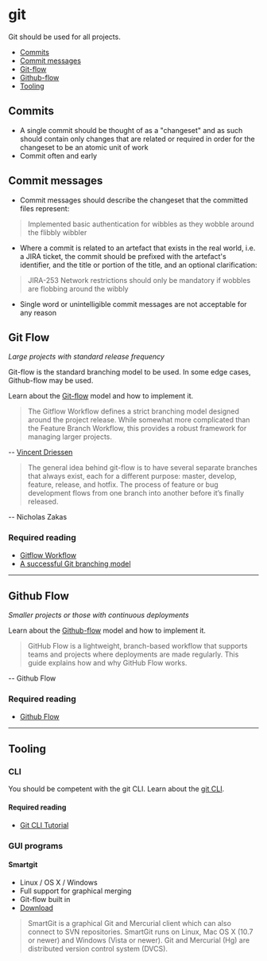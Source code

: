 # git

Git should be used for all projects.

 - [Commits](#commits)
 - [Commit messages](#commit-messages)
 - [Git-flow](#git-flow)
 - [Github-flow](#github-flow)
 - [Tooling](#tooling)

## Commits

 - A single commit should be thought of as a "changeset" and as such should contain only changes that are related or required in order for the changeset to be an atomic unit of work
 - Commit often and early

## Commit messages

 - Commit messages should describe the changeset that the committed files represent:
  > Implemented basic authentication for wibbles as they wobble around the flibbly wibbler

 - Where a commit is related to an artefact that exists in the real world, i.e. a JIRA ticket, the commit should be prefixed with the artefact's identifier, and the title or portion of the title, and an optional clarification:
 
  > JIRA-253 Network restrictions should only be mandatory if wobbles are flobbing around the wibbly
 - Single word or unintelligible commit messages are not acceptable for any reason

## Git Flow

*Large projects with standard release frequency*

Git-flow is the standard branching model to be used. In some edge cases, Github-flow may be used.

Learn about the [Git-flow][gitflow-workflow] model and how to implement it. 

> The Gitflow Workflow defines a strict branching model designed around the project release. While somewhat more complicated than the Feature Branch Workflow, this provides a robust framework for managing larger projects.

 -- [Vincent Driessen][gitflow-workflow]

> The general idea behind git-flow is to have several separate branches that always exist, each for a different purpose: master, develop, feature, release, and hotfix.
The process of feature or bug development flows from one branch into another before it’s finally released.

 -- Nicholas Zakas

### Required reading

 - [Gitflow Workflow][gitflow-workflow]
 - [A successful Git branching model][git-flow-successful-branching-model]

---

[gitflow-workflow]: https://www.atlassian.com/git/tutorials/comparing-workflows/gitflow-workflow
[gitflow-general]: http://www.nczonline.net/blog/2013/05/21/github-workflows-inside-of-a-company/
[git-flow-successful-branching-model]: http://nvie.com/posts/a-successful-git-branching-model/

## Github Flow

*Smaller projects or those with continuous deployments*

Learn about the [Github-flow][github-flow] model and how to implement it.

> GitHub Flow is a lightweight, branch-based workflow that supports teams and projects where deployments are made regularly. This guide explains how and why GitHub Flow works.

 -- Github Flow

### Required reading

 - [Github Flow][github-flow]

[github-flow]: https://guides.github.com/introduction/flow/ 

---

## Tooling

### CLI

You should be competent with the git CLI. Learn about the [git CLI][git-cli].

#### Required reading

 - [Git CLI Tutorial][git-cli]

[git-cli]: http://git-scm.com/docs/gittutorial

### GUI programs

#### Smartgit

 - Linux / OS X / Windows
 - Full support for graphical merging
 - Git-flow built in
 - [Download][smartgit]

> SmartGit is a graphical Git and Mercurial client which can also connect to SVN repositories. SmartGit runs on Linux, Mac OS X (10.7 or newer) and Windows (Vista or newer). Git and Mercurial (Hg) are distributed version control system (DVCS).

[smartgit]: http://www.syntevo.com/smartgit/

